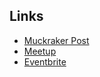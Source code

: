 Links
-----

 - [Muckraker Post](http://muckraker.me/2012/06/06/hackshackers-belfast-launch-why-were-doing-it/)
 - [Meetup](http://www.meetup.com/Hacks-Hackers-Belfast/)
 - [Eventbrite](http://www.eventbrite.com/org/2373917912?s=8681814)
